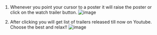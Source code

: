 1. Whenever you point your cursor to a poster it will raise the poster or  click on the watch trailer button.
![image](https://github.com/user-attachments/assets/d0f428b8-c0cf-400c-b9fd-bdd6a44d2380)


2. After clicking you will get list of trailers released till now on Youtube. Choose the best and relax!!
![image](https://github.com/user-attachments/assets/18627ff7-1871-4a52-8c45-769d7519a696)

